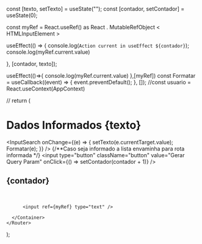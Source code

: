  const [texto, setTexto] = useState<string>("");
  const [contador, setContador] = useState<number>(0);

  const myRef = React.useRef() as  React . MutableRefObject < HTMLInputElement >

  useEffect(() => {
    console.log(`Action current in useEffect ${contador}`);
    console.log(myRef.current.value)

  }, [contador, texto]);

  useEffect(()=>{
    console.log(myRef.current.value)
  },[myRef])
  const Formatar = useCallback((event) => {
    event.preventDefault();
  }, []);
  //const  usuario  = React.useContext(AppContext)

  //<Lista />
  return (
    <Router>
      <Container>
        <h1>
          Dados Informados <span>{texto}</span>
        </h1>
        <InputSearch
          onChange={(e) => {
            setTexto(e.currentTarget.value);
            Formatar(e);
          }}
        />
        {/**Caso seja informado a lista envaminha para rota informada */}
        <Route path="/lista" component={Lista} />
        <input
          type="button"
          className="button"
          value="Gerar Query Param"
          onClick={() => setContador(contador + 1)}
        />
        <h2>{contador}</h2>
        <br />

          <input ref={myRef} type="text" />

      </Container>
    </Router>
  );